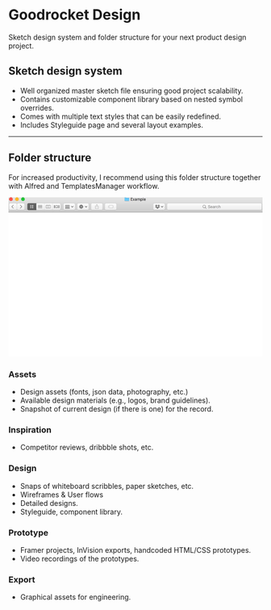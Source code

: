 # Goodrocket Design

Sketch design system and folder structure for your next product design project.

## Sketch design system

- Well organized master sketch file ensuring good project scalability.
- Contains customizable component library based on nested symbol overrides.
- Comes with multiple text styles that can be easily redefined.
- Includes Styleguide page and several layout examples.

---

## Folder structure

For increased productivity, I recommend using this folder structure together with Alfred and TemplatesManager workflow. 

![Using Alfred with Goodrocket Design](.images/grd_alfred.gif)

### Assets

- Design assets (fonts, json data, photography, etc.)
- Available design materials (e.g., logos, brand guidelines).
- Snapshot of current design (if there is one) for the record.

### Inspiration

- Competitor reviews, dribbble shots, etc.

### Design

- Snaps of whiteboard scribbles, paper sketches, etc.
- Wireframes & User flows
- Detailed designs.
- Styleguide, component library.

### Prototype

- Framer projects, InVision exports, handcoded HTML/CSS prototypes.
- Video recordings of the prototypes.

### Export

- Graphical assets for engineering.
